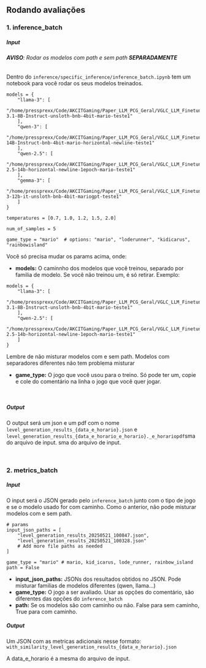 ## Rodando avaliações

### 1. inference_batch
##### **Input**

###### **AVISO**: Rodar os modelos com path e sem path **SEPARADAMENTE**

Dentro do `inference/specific_inference/inference_batch.ipynb` tem um notebook para você rodar os seus modelos treinados.
```
models = {
    "llama-3": [
        "/home/pressprexx/Code/AKCITGaming/Paper_LLM_PCG_Geral/VGLC_LLM_Finetunning/models/mario/Llama-3.1-8B-Instruct-unsloth-bnb-4bit-mario-teste1"
    ],
    "qwen-3": [
        "/home/pressprexx/Code/AKCITGaming/Paper_LLM_PCG_Geral/VGLC_LLM_Finetunning/models/mario/Qwen3-14B-Instruct-bnb-4bit-mario-horizontal-newline-teste1"
    ],
    "qwen-2.5": [
        "/home/pressprexx/Code/AKCITGaming/Paper_LLM_PCG_Geral/VGLC_LLM_Finetunning/models/mario/Qwen-2.5-14b-horizontal-newline-1epoch-mario-teste1"
    ],
    "gemma-3": [
        "/home/pressprexx/Code/AKCITGaming/Paper_LLM_PCG_Geral/VGLC_LLM_Finetunning/models/mario/gemma-3-12b-it-unsloth-bnb-4bit-mariogpt-teste1"
    ]
}

temperatures = [0.7, 1.0, 1.2, 1.5, 2.0]

num_of_samples = 5

game_type = "mario"  # options: "mario", "loderunner", "kidicarus", "rainbowisland"
```

Você só precisa mudar os params acima, onde:
- **models:** O caminnho dos modelos que você treinou, separado por familia de modelo. Se você não treinou um, é só retirar. Exemplo:
```
models = {
    "llama-3": [
        "/home/pressprexx/Code/AKCITGaming/Paper_LLM_PCG_Geral/VGLC_LLM_Finetunning/models/mario/Llama-3.1-8B-Instruct-unsloth-bnb-4bit-mario-teste1"
    ],
    "qwen-2.5": [
        "/home/pressprexx/Code/AKCITGaming/Paper_LLM_PCG_Geral/VGLC_LLM_Finetunning/models/mario/Qwen-2.5-14b-horizontal-newline-1epoch-mario-teste1"
    ]
}
```
Lembre de não misturar modelos com e sem path. Modelos com separadores diferentes não tem problema misturar

- **game_type:** O jogo que você usou para o treino. Só pode ter um, copie e cole do comentário na linha o jogo que você quer jogar.

<br>

##### **Output**

O output será um json e um pdf com o nome `level_generation_results_{data_e_horario}.json` e `level_generation_results_{data_e_horario_e_horario}._e_horariopdf`sma do arquivo de input.
sma do arquivo de input.

<br>

### 2. metrics_batch
##### **Input**

O input será o JSON gerado pelo `inference_batch` junto com o tipo de jogo e se o modelo usado for com caminho. Como o anterior, não pode misturar modelos com e sem path.

```
# params
input_json_paths = [
    "level_generation_results_20250521_100847.json",
    "level_generation_results_20250521_100328.json"
    # Add more file paths as needed
]

game_type = "mario" # mario, kid_icarus, lode_runner, rainbow_island
path = False
```

- **input_json_paths:** JSONs dos resultados obtidos no JSON. Pode misturar familias de modelos diferentes (qwen, llama...)
- **game_type:** O jogo a ser avaliado. Usar as opções do comentário, são diferentes das opções do `inference_batch`
- **path:** Se os modelos são com caminho ou não. False para sem caminho, True para com caminho.

##### **Output**

Um JSON com as metricas adicionais nesse formato: `with_similarity_level_generation_results_{data_e_horario}.json`

A data_e_horario é a mesma do arquivo de input.
